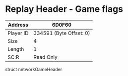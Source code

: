 #  Replay Header - Game flags
Address   | 6D0F60
----------|-------------
Player ID | 334591 (Byte Offset: 0)
Size 	  | 4
Length 	  | 1
SC:R      | Read Only

struct networkGameHeader
